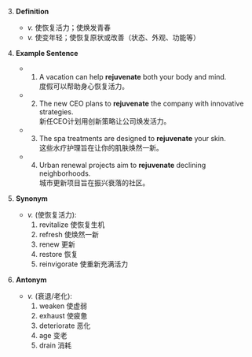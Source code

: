 3. **Definition**  
	- _v._ 使恢复活力；使焕发青春  
	- _v._ 使变年轻；使恢复原状或改善（状态、外观、功能等）
    
4. **Example Sentence**  
	- 1. A vacation can help **rejuvenate** both your body and mind.  
		度假可以帮助身心恢复活力。  
	- 2. The new CEO plans to **rejuvenate** the company with innovative strategies.  
		新任CEO计划用创新策略让公司焕发活力。  
	- 3. The spa treatments are designed to **rejuvenate** your skin.  
		这些水疗护理旨在让你的肌肤焕然一新。  
	- 4. Urban renewal projects aim to **rejuvenate** declining neighborhoods.  
		城市更新项目旨在振兴衰落的社区。
    
5. **Synonym**  
	- _v._ (使恢复活力):  
		1. revitalize 使恢复生机  
		2. refresh 使焕然一新  
		3. renew 更新  
		4. restore 恢复  
		5. reinvigorate 使重新充满活力
		    
6. **Antonym**  
	- _v._ (衰退/老化):  
		1. weaken 使虚弱  
		2. exhaust 使疲惫  
		3. deteriorate 恶化  
		4. age 变老  
		5. drain 消耗
   

